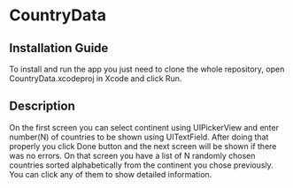 # CountryData

## Installation Guide
To install and run the app you just need to clone the whole repository, open CountryData.xcodeproj in Xcode and click Run.

## Description
On the first screen you can select continent using UIPickerView and enter number(N) of countries to be shown using UITextField. After doing that properly you click Done button and the next screen will be shown if there was no errors. On that screen you have a list of N randomly chosen countries sorted alphabetically from the continent you chose previously. You can click any of them to show detailed information.
